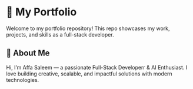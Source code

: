 # 🌟 My Portfolio
Welcome to my portfolio repository!
This repo showcases my work, projects, and skills as a full-stack developer.

## 👋 About Me
Hi, I’m Affa Saleem — a passionate Full-Stack Developerr & AI Enthusiast.
I love building creative, scalable, and impactful solutions with modern technologies.
